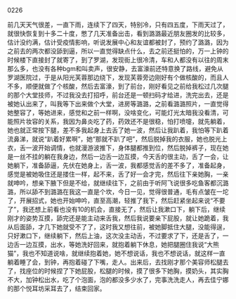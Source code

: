 0226

前几天天气很差，一直下雨，连续下了四天，特别冷，只有四五度，下雨天过了，就很快恢复到十多二十度，憋了几天准备出击，看到潞潞最近朋友圈发的比较多，估计没约满，估计受疫情影响，听说发展中心和友谊都被封了，预约了潞潞，因为之前去的两次都没舔到逼，所以一直觉得缺点什么，去之前还挺怕的，万一上钟的时候楼下直接封了就寄了，到了罗湖，发现街上很冷清，车和人都没有以往的周末那么多，也没有各种bgm和叫卖声，很安静，去富濠前还特意换了路线，避免从罗湖医院过，于是从阳光芙蓉那边绕下，发现芙蓉旁边刚好有个做核酸的，而且人不多，顺便就做了个核酸，然后去富濠，到了前台，刚好看见之前给我松过几次腿的那个大堂技师，不过我没去打招呼，前台还是一顿扫码才给进，洗完出去，还是被她认出来了，叫我等下出来做个大堂，进房等潞潞，之前看潞潞照片，一直觉得她整容了，等她进来，感觉和之前一样啊，没啥变化，可能灯光太暗我没看清，可能照片妆容的关系，我因为鼻炎吃了药，药效还不是很稳，怕打喷嚏，就先躺着，她也就正常按下腿，差不多我起身上去舌了她一波，然后让我趴着，我怕等下趴着流鼻涕，就说“趴着好累啊”，她“那就不趴了吧”，然后脱掉我的衣服，她也脱光上衣，舌一波开始调情，也就漫游波推下，身体腿都推到位，然后脱掉裤子，现在她是一丝不挂的躺在我身边，然后一边舌一边互摸，今天舌的很主动，舌了一会，让她躺下，准备舔逼，先伏在她身上，舌一波，我都感觉舌的差不多了，准备起身，感觉是被她吸住还是搂住一样，起不来，舌了好一会才完，然后往下亲她胸，一亲就呻吟，想亲下腋下但是不给，就继续往下，之前由于听阿飞说很多吃鱼客都沉潞潞，所以舔不到潞潞在我这一直是个坎，今日一见，觉得很普通，毛有点皱在一坨了，开展招式，她也开始呻吟，直至高潮，轻推了我下，然后赶紧坐起来说“不要了”，我还想上前看也没有10的机会，直接无了，然后让我漱口下，躺下后，继续刚才的姿势互摸，舔完还是能主动来舌我，然后我说要亲下屁股，就让她跪着，我从后面舔，才几下她就受不了了，这时我又想往前，被她脚抵住大腿，没能得逞，只好漱口下，继续躺下，然后上油，这次没主动舌，不过要求了下，还是舌了，一边舌一边互摸，出水，等她洗好回来，就抱着躺下休息，她把腿圈住我说“大熊猫”，我也不知道说啥，就继续抱着她，她不想说话，我也不想说话，就这样一直躺着睡了会，到钟，再抱着碰了下嘴，走人。出来后，去找刚才那个美容师松腿去了，找座位的时候捏了下她屁股，松腿的时候，摸了很多下她胸，摸奶头，其实胸不大，加钟松出水，吃了个泡面，泡的都没多少水了，完事洗洗走人，再去佳宁娜的那个悦耳坊采耳去了，结束回家。

